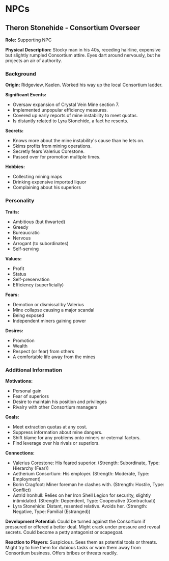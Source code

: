 # NPCs

## Theron Stonehide - Consortium Overseer

**Role:** Supporting NPC

**Physical Description:** Stocky man in his 40s, receding hairline, expensive but slightly rumpled Consortium attire. Eyes dart around nervously, but he projects an air of authority.

### Background

**Origin:** Ridgeview, Kaelen. Worked his way up the local Consortium ladder.

**Significant Events:**
- Oversaw expansion of Crystal Vein Mine section 7.
- Implemented unpopular efficiency measures.
- Covered up early reports of mine instability to meet quotas.
- Is distantly related to Lyra Stonehide, a fact he resents.

**Secrets:**
- Knows more about the mine instability's cause than he lets on.
- Skims profits from mining operations.
- Secretly fears Valerius Corestone.
- Passed over for promotion multiple times.

**Hobbies:**
- Collecting mining maps
- Drinking expensive imported liquor
- Complaining about his superiors

### Personality

**Traits:**
- Ambitious (but thwarted)
- Greedy
- Bureaucratic
- Nervous
- Arrogant (to subordinates)
- Self-serving

**Values:**
- Profit
- Status
- Self-preservation
- Efficiency (superficially)

**Fears:**
- Demotion or dismissal by Valerius
- Mine collapse causing a major scandal
- Being exposed
- Independent miners gaining power

**Desires:**
- Promotion
- Wealth
- Respect (or fear) from others
- A comfortable life away from the mines

### Additional Information

**Motivations:**
- Personal gain
- Fear of superiors
- Desire to maintain his position and privileges
- Rivalry with other Consortium managers

**Goals:**
- Meet extraction quotas at any cost.
- Suppress information about mine dangers.
- Shift blame for any problems onto miners or external factors.
- Find leverage over his rivals or superiors.

**Connections:**
- Valerius Corestone: His feared superior. (Strength: Subordinate, Type: Hierarchy (Fear))
- Aetherium Consortium: His employer. (Strength: Moderate, Type: Employment)
- Borin Cragfoot: Miner foreman he clashes with. (Strength: Hostile, Type: Conflict)
- Astrid Ironhull: Relies on her Iron Shell Legion for security, slightly intimidated. (Strength: Dependent, Type: Cooperative (Contractual))
- Lyra Stonehide: Distant, resented relative. Avoids her. (Strength: Negative, Type: Familial (Estranged))

**Development Potential:** Could be turned against the Consortium if pressured or offered a better deal. Might crack under pressure and reveal secrets. Could become a petty antagonist or scapegoat.

**Reaction to Players:** Suspicious. Sees them as potential tools or threats. Might try to hire them for dubious tasks or warn them away from Consortium business. Offers bribes or threats readily.